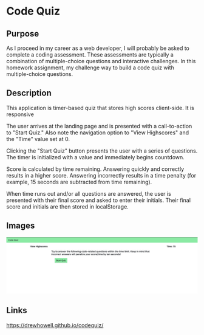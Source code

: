 # Code Quiz

## Purpose
As I proceed in my career as a web developer, I will probably be asked to complete a coding assessment. These assessments are typically a combination of multiple-choice questions and interactive challenges. In this homework assignment, my challenge way to build a code quiz with multiple-choice questions.

## Description
This application is timer-based quiz that stores high scores client-side. It is responsive

The user arrives at the landing page and is presented with a call-to-action to "Start Quiz." Also note the navigation option to "View Highscores" and the "Time" value set at 0.


Clicking the "Start Quiz" button presents the user with a series of questions. The timer is initialized with a value and immediately begins countdown.


Score is calculated by time remaining. Answering quickly and correctly results in a higher score. Answering incorrectly results in a time penalty (for example, 15 seconds are subtracted from time remaining).


When time runs out and/or all questions are answered, the user is presented with their final score and asked to enter their initials. Their final score and initials are then stored in localStorage.

## Images

![password generator](assets/images/codeQuiz.png)

## Links

https://drewhowell.github.io/codequiz/





